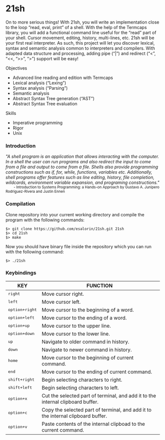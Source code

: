 # 21sh

On to more serious things! With 21sh, you will write an implementation close to the loop “read, eval, print” of a shell. With the help of the Termcaps library, you will add a functional command line useful for the “read” part of your shell. Cursor movement, editing, history, multi-lines, etc. 21sh will be your first real interpreter. As such, this project will let you discover lexical, syntax and semantic analysis common to interpreters and compilers. With adapted data structure and processing, adding pipe (“|”) and redirect (“<”, “<<, “>>”, “>”) support will be easy!


Objectives
- Advanced line reading and edition with Termcaps
- Lexical analysis (“Lexing”)
- Syntax analysis (“Parsing”)
- Semantic analysis
- Abstract Syntax Tree generation (“AST”)
- Abstract Syntax Tree evaluation

Skills
- Imperative programming
- Rigor
- Unix

### Introduction
*"A shell program is an application that allows interacting with the computer. In a shell the user
can run programs and also redirect the input to come from a file and output to come from a
file. Shells also provide programming constructions such as if, for, while, functions, variables
etc. Additionally, shell programs offer features such as line editing, history, file completion,
wildcards, environment variable expansion, and programing constructions."*  
<sup>&nbsp;&nbsp;&nbsp;&nbsp;&nbsp;&nbsp;&nbsp;&nbsp;\- Introduction to Systems Programming: a Hands-on Approach by Gustavo A. Junipero Rodriguez-Rivera and Justin Ennen</sup>

### Compilation
Clone repository into your current working directory and compile the program with the following commands:
```
$> git clone https://github.com/esalorin/21sh.git 21sh
$> cd 21sh  
$> make  
```
Now you should have binary file inside the repository which you can run with the following command:
```
$> ./21sh  
```

### Keybindings
| KEY  | FUNCTION |
| ------------- | ------------- |
| <kbd>right</kbd> | Move cursor right. |
| <kbd>left</kbd> | Move cursor left. |
| <kbd>option+right</kbd> | Move cursor to the beginning of a word. |
| <kbd>option+left</kbd> | Move cursor to the ending of a word. |
| <kbd>option+up</kbd> | Move cursor to the upper line. |
| <kbd>option+down</kbd> | Move cursor to the lower line. |
| <kbd>up</kbd> | Navigate to older command in history. |
| <kbd>down</kbd> | Navigate to newer command in history. |
| <kbd>home</kbd> | Move cursor to the beginning of current command. |
| <kbd>end</kbd> | Move cursor to the ending of current command. |
| <kbd>shift+right</kbd> | Begin selecting characters to right. |
| <kbd>shift+left</kbd> | Begin selecting characters to left. |
| <kbd>option+x</kbd> | Cut the selected part of terminal, and add it to the internal clipboard buffer. |
| <kbd>option+c</kbd> | Copy the selected part of terminal, and add it to the internal clipboard buffer. |
| <kbd>option+v</kbd> | Paste contents of the internal clipboad to the current command. |
